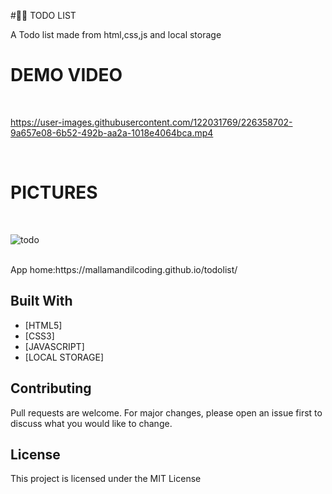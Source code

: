 #📃📃 TODO LIST

A Todo list made from html,css,js and local storage


# DEMO VIDEO

<br>




https://user-images.githubusercontent.com/122031769/226358702-9a657e08-6b52-492b-aa2a-1018e4064bca.mp4

<br>


# PICTURES

<br>


![todo](https://user-images.githubusercontent.com/122031769/226358882-29cd68cc-c21d-433c-91b7-c5178e9a83a2.png)



<br>
App home:https://mallamandilcoding.github.io/todolist/



## Built With
- [HTML5]
- [CSS3]
- [JAVASCRIPT]
- [LOCAL STORAGE]



## Contributing
Pull requests are welcome. For major changes, please open an issue first to discuss what you would like to change.

## License
This project is licensed under the MIT License

